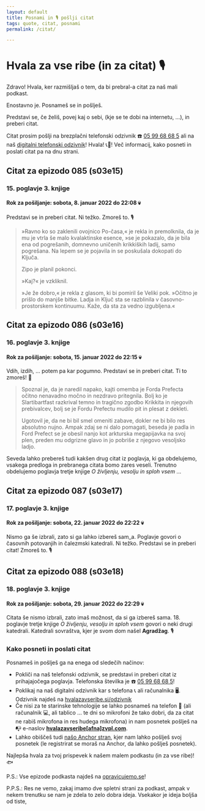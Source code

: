 ```yaml
---
layout: default
title: Posnami in 🎙 pošlji citat
tags: quote, citat, posnami
permalink: /citat/

---
```


# Hvala za vse ribe (in za citat) 🎙

Zdravo! Hvala, ker razmišljaš o tem, da bi prebral-a citat za naš mali podkast.

Enostavno je. Posnameš se in pošlješ.

Predstavi se, če želiš, povej kaj o sebi, (kje se te dobi na internetu, ...), in preberi citat.

Citat prosim pošlji na brezplačni telefonski odzivnik ☎️ <a href="tel:059968685" target="_blank" rel="noopener noreferrer">05 99 68 68 5</a> ali na naš <a href="https://hvalazavseribe.si/odzivnik/">digitalni telefonski odzivnik</a>! Hvala! 📞🙏! Več informacij, kako posneti in poslati citat pa na dnu strani.

## Citat za epizodo 085 (s03e15)

### 15. poglavje 3. knjige

#### Rok za pošiljanje: sobota, 8. januar 2022 do 22:08 💀

Predstavi se in preberi citat. Ni težko. Zmoreš to. 🎙 

<blockquote>
  <p>»Ravno ko so zaklenili ovojnico Po-časa,« je rekla in premolknila, da je mu je vtrla še malo kvalaktinske esence, »se je pokazalo, da je bila ena od pogrešanih, domnevno uničenih krikkiških ladij, samo pogrešana. Na lepem se je pojavila in se poskušala dokopati do Ključa.</p>
  <p>Zipo je planil pokonci.</p>
  <p>»Kaj?« je vzkliknil.</p>
  <p>»Je že dobro,« je rekla z glasom, ki bi pomiril še Veliki pok. »Očitno je prišlo do manjše bitke. Ladja in Ključ sta se razblinila v časovno-prostorskem kontinuumu. Kaže, da sta za vedno izgubljena.«</p>
</blockquote>

## Citat za epizodo 086 (s03e16)

### 16. poglavje 3. knjige

#### Rok za pošiljanje: sobota, 15. januar 2022 do 22:15 💀

Vdih, izdih, ... potem pa kar pogumno. Predstavi se in preberi citat. Ti to zmoreš! 💪

<blockquote>
  <p>Spoznal je, da je naredil napako, kajti omemba je Forda Prefecta očitno nenavadno močno in nezdravo pritegnila. Bolj ko je Slartibartfast razkrival temno in tragično zgodbo Krikkita in njegovih prebivalcev, bolj se je Fordu Prefectu mudilo pit in plesat z dekleti.</p>
  <p>Ugotovil je, da ne bi bil smel omeniti zabave, dokler ne bi bilo res absolutno nujno. Ampak zdaj se ni dalo pomagati, beseda je padla in Ford Prefect se je obesil nanjo kot arkturska megapijavka na svoj plen, preden mu odgrizne glavo in jo pobriše z njegovo vesoljsko ladjo.</p>
</blockquote>

Seveda lahko prebereš tudi kakšen drug citat iz poglavja, ki ga obdelujemo, vsakega predloga in prebranega citata bomo zares veseli. Trenutno obdelujemo poglavja tretje knjige _O življenju, vesolju in sploh vsem_ ... 

## Citat za epizodo 087 (s03e17)

### 17. poglavje 3. knjige

#### Rok za pošiljanje: sobota, 22. januar 2022 do 22:22 💀

Nismo ga še izbrali, zato si ga lahko izbereš sam_a. Poglavje govori o časovnih potovanjih in čalezmski katedrali. Ni težko. Predstavi se in preberi citat! Zmoreš to. 🎙 

## Citat za epizodo 088 (s03e18)

### 18. poglavje 3. knjige

#### Rok za pošiljanje: sobota, 29. januar 2022 do 22:29 💀

Citata še nismo izbrali, zato imaš možnost, da si ga izbereš sama. 18. poglavje tretje knjige _O življenju, vesolju in sploh vsem_ govori o neki drugi katedrali. Katedrali sovraštva, kjer je svom dom našel **Agradžag**. 🎙 

### Kako posneti in poslati citat

Posnameš in pošlješ ga na enega od sledečih načinov:

- Pokliči na naš telefonski odzivnik, se predstavi in preberi citat iz prihajajočega poglavja. Telefonska številka je ☎️ <a href="tel:059968685" target="_blank" rel="noopener noreferrer">05 99 68 68 5</a>!
- Poklikaj na naš digitalni odzivnik kar s telefona 📞 ali računalnika 🖥. Odzivnik najdeš na <a href="https://hvalazavseribe.si/odzivnik/" target="_blank">hvalazavseribe.si/odzivnik</a>
- Če nisi za te starinske tehnologije se lahko posnameš na telefon 📱 (ali računalnik 💻, ali tablico ... te dni so mikrofoni že tako dobri, da za citat ne rabiš mikrofona in res hudega mikrofona) in nam posnetek pošlješ na 📭 e-naslov **<a href="javascript:location='mailto:\u0068\u0076\u0061\u006c\u0061\u007a\u0061\u0076\u0073\u0065\u0072\u0069\u0062\u0065\u0040\u007a\u0076\u0070\u006c\u002e\u0063\u006f\u006d';void 0">hvalazavseribe[afna]zvpl.com</a>**.
- Lahko obiščeš tudi [našo Anchor stran](https://anchor.fm/opravicujemose), kjer nam lahko pošlješ svoj posnetek (le registrirat se moraš na Anchor, da lahko pošlješ posnetek). 

Najlepša hvala za tvoj prispevek k našem malem podkastu (in za vse ribe)! 🐟

P.S.: Vse epizode podkasta najdeš na [opravicujemo.se](https://opravicujemo.se/)!

P.P.S.: Res ne vemo, zakaj imamo dve spletni strani za podkast, ampak v nekem trenutku se nam je zdela to zelo dobra ideja. Vsekakor je ideja boljša od tiste, 